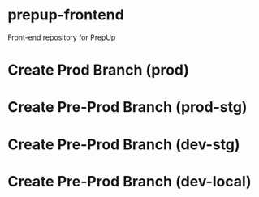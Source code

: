 # prepup-frontend

Front-end repository for PrepUp

# Create Prod Branch (prod)

# Create Pre-Prod Branch (prod-stg)

# Create Pre-Prod Branch (dev-stg)

# Create Pre-Prod Branch (dev-local)
